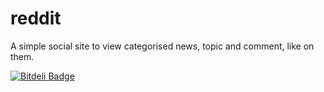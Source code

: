 reddit
======

A simple social site to view categorised news, topic and comment, like on them.


[![Bitdeli Badge](https://d2weczhvl823v0.cloudfront.net/jp111/reddit/trend.png)](https://bitdeli.com/free "Bitdeli Badge")

